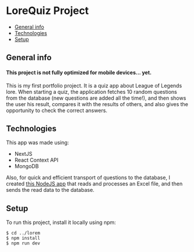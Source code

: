 # LoreQuiz Project
* [General info](#general-info)
* [Technologies](#technologies)
* [Setup](#setup)

## General info
#### This project is not fully optimized for mobile devices... yet. 
This is my first portfolio project. It is a quiz app about League of Legends lore.
When starting a quiz, the application fetches 10 random questions from the database (new questions are added all the time!), 
and then shows the user his result, compares it with the results of others, and also gives the opportunity to check the correct answers.

## Technologies
This app was made using:
* NextJS
* React Context API
* MongoDB

Also, for quick and efficient transport of questions to the database, I created [this NodeJS app](https://github.com/KubiakD/Excel-data-parser) that reads and processes an Excel file, and then sends the read data to the database. 

## Setup
To run this project, install it locally using npm:

```
$ cd ../lorem
$ npm install
$ npm run dev
```
